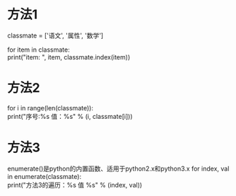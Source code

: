 # 方法1

classmate = ['语文', '属性', '数学']

for item in classmate:  
    print("item: ", item, classmate.index(item))
    
# 方法2
for i in range(len(classmate)):  
    print("序号:%s  值：%s" % (i, classmate[i]))

# 方法3 
enumerate()是python的内置函数、适用于python2.x和python3.x
for index, val in enumerate(classmate):  
    print("方法3的遍历：%s  值  %s" % (index, val))